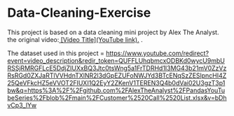 # Data-Cleaning-Exercise

This project is based on a data cleaning mini project by Alex The Analyst.  
the original video:[ [Video Title](YouTube link).](https://www.youtube.com/watch?v=bDhvCp3_lYw&t=2157s) .

The dataset used in this project =  https://www.youtube.com/redirect?event=video_description&redir_token=QUFFLUhqbmcxODBKd0wycU9mbURSSjRMRGFLcE5DdjZIUXxBQ3Jtc0tsWng5a1FrTDRHd1I3MG43b21mV0ZzVzRsRGd0ZXJaRTlVVHdnTXlNR2l3dGpEZUFoNWJYd3BTcENqSzZESlpncHI4Z25QeVFkcHZ5eVVOT2FIUXI1Q2EyY2ZKenV1TEREN3Q4b0dVai02U3gzT3p1bw&q=https%3A%2F%2Fgithub.com%2FAlexTheAnalyst%2FPandasYouTubeSeries%2Fblob%2Fmain%2FCustomer%2520Call%2520List.xlsx&v=bDhvCp3_lYw
